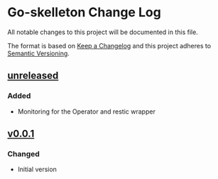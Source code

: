 # Go-skelleton Change Log

All notable changes to this project will be documented in this file.

The format is based on [Keep a Changelog](http://keepachangelog.com/en/1.0.0/)
and this project adheres to [Semantic Versioning](http://semver.org/spec/v2.0.0.html).

## [unreleased]
### Added
- Monitoring for the Operator and restic wrapper

## [v0.0.1]
### Changed
- Initial version

[unreleased]: https://git.vshn.net/vshn/baas/compare/v0.0.1...master
[v0.0.1]: https://git.vshn.net/vshn/baas/tree/v0.0.1

